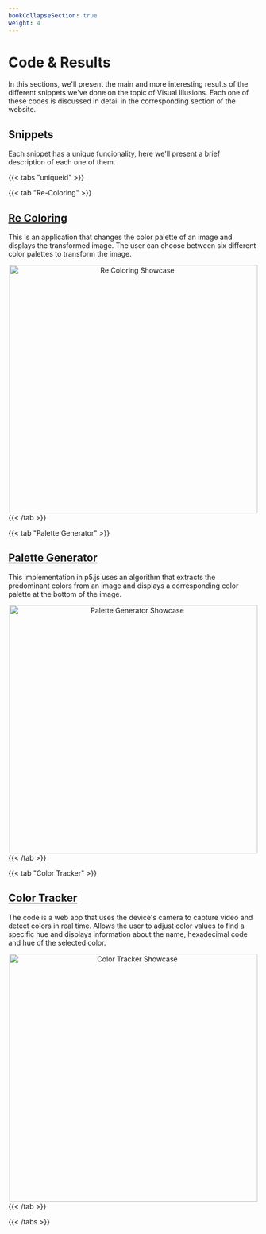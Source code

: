 ```yaml
---
bookCollapseSection: true
weight: 4
---
```


# **Code & Results**

In this sections, we'll present the main and more interesting results of the different snippets we've done on the topic of Visual Illusions. Each one of these codes is discussed in detail in the corresponding section of the website.

## Snippets

Each snippet has a unique funcionality, here we'll present a brief description of each one of them.

{{< tabs "uniqueid" >}}

{{< tab "Re-Coloring" >}}
## [Re Coloring](./ReColoring)
This is an application that changes the color palette of an image and displays the transformed image.
The user can choose between six different color palettes to transform the image.

<img class="image" alt="Re Coloring Showcase" src="https://i.ibb.co/6R9R4MG/74IBM.png" title="Re Coloring" width="500"/>
{{< /tab >}}

{{< tab "Palette Generator" >}}
## [Palette Generator](./Palette)
This implementation in p5.js uses an algorithm that extracts the predominant colors from an image
and displays a corresponding color palette at the bottom of the image.

<img class="image" alt="Palette Generator Showcase" src="https://i.ibb.co/8j9mxFt/Palette-Showcase.png" title="Palette Generator" width="500"/>
{{< /tab >}}

{{< tab "Color Tracker" >}}
## [Color Tracker](./ColorTracker)
The code is a web app that uses the device's camera to capture video and detect colors in real time. Allows the user to adjust color values to find a specific hue and displays information about the name, hexadecimal code and hue of the selected color.

<img class="image" alt="Color Tracker Showcase" src="https://i.ibb.co/yywpGFJ/Color-Tracker-Showcase.png" title="Color Tracker" width="500"/>
{{< /tab >}}

{{< /tabs >}}

<style>
    .image {
        display: block;
        margin: 0 auto;
        width:500;
        text-align: center;
    }
</style>